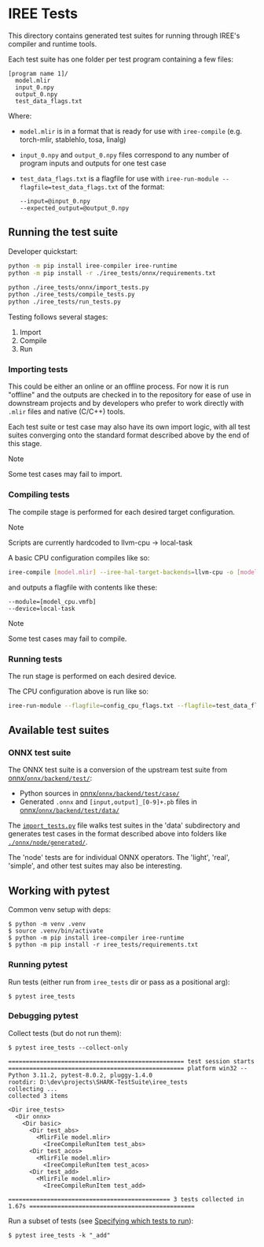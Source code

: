 # IREE Tests

This directory contains generated test suites for running through IREE's
compiler and runtime tools.

Each test suite has one folder per test program containing a few files:

```
[program name 1]/
  model.mlir
  input_0.npy
  output_0.npy
  test_data_flags.txt
```

Where:

* `model.mlir` is in a format that is ready for use with `iree-compile`
  (e.g. torch-mlir, stablehlo, tosa, linalg)
* `input_0.npy` and `output_0.npy` files correspond to any number of program
  inputs and outputs for one test case
* `test_data_flags.txt` is a flagfile for use with
  `iree-run-module --flagfile=test_data_flags.txt` of the format:

  ```
  --input=@input_0.npy
  --expected_output=@output_0.npy
  ```

## Running the test suite

Developer quickstart:

```bash
python -m pip install iree-compiler iree-runtime
python -m pip install -r ./iree_tests/onnx/requirements.txt

python ./iree_tests/onnx/import_tests.py
python ./iree_tests/compile_tests.py
python ./iree_tests/run_tests.py
```

Testing follows several stages:

1. Import
2. Compile
3. Run

### Importing tests

This could be either an online or an offline process. For now it is run
"offline" and the outputs are checked in to the repository for ease of use
in downstream projects and by developers who prefer to work directly with
`.mlir` files and native (C/C++) tools.

Each test suite or test case may also have its own import logic, with all test
suites converging onto the standard format described above by the end of this
stage.

> [!NOTE]
> Some test cases may fail to import.

### Compiling tests

The compile stage is performed for each desired target configuration.

> [!NOTE]
> Scripts are currently hardcoded to llvm-cpu -> local-task

A basic CPU configuration compiles like so:

```bash
iree-compile [model.mlir] --iree-hal-target-backends=llvm-cpu -o [model_cpu.vmfb]
```

and outputs a flagfile with contents like these:

```text
--module=[model_cpu.vmfb]
--device=local-task
```

> [!NOTE]
> Some test cases may fail to compile.

### Running tests

The run stage is performed on each desired device.

The CPU configuration above is run like so:

```bash
iree-run-module --flagfile=config_cpu_flags.txt --flagfile=test_data_flags.txt
```

## Available test suites

### ONNX test suite

The ONNX test suite is a conversion of the upstream test suite from
[onnx/`onnx/backend/test/`](../third_party/onnx/onnx/backend/test/):

* Python sources in [onnx/`onnx/backend/test/case/`](../third_party/onnx/onnx/backend/test/case)
* Generated `.onnx` and `[input,output]_[0-9]+.pb` files in [onnx/`onnx/backend/test/data/`](../third_party/onnx/onnx/backend/test/data)

The [`import_tests.py`](./onnx/import_tests.py) file walks test suites in the
'data' subdirectory and generates test cases in the format described above into
folders like [`./onnx/node/generated/`](./onnx/node/generated/).

The 'node' tests are for individual ONNX operators. The 'light', 'real',
'simple', and other test suites may also be interesting.

## Working with pytest

Common venv setup with deps:

```shell
$ python -m venv .venv
$ source .venv/bin/activate
$ python -m pip install iree-compiler iree-runtime
$ python -m pip install -r iree_tests/requirements.txt
```

### Running pytest

Run tests (either run from `iree_tests` dir or pass as a positional arg):

```shell
$ pytest iree_tests
```

### Debugging pytest

Collect tests (but do not run them):

```shell
$ pytest iree_tests --collect-only

================================================== test session starts ================================================== platform win32 -- Python 3.11.2, pytest-8.0.2, pluggy-1.4.0
rootdir: D:\dev\projects\SHARK-TestSuite\iree_tests
collecting ...
collected 3 items

<Dir iree_tests>
  <Dir onnx>
    <Dir basic>
      <Dir test_abs>
        <MlirFile model.mlir>
          <IreeCompileRunItem test_abs>
      <Dir test_acos>
        <MlirFile model.mlir>
          <IreeCompileRunItem test_acos>
      <Dir test_add>
        <MlirFile model.mlir>
          <IreeCompileRunItem test_add>

============================================== 3 tests collected in 1.67s ===============================================
```

Run a subset of tests (see
[Specifying which tests to run](https://docs.pytest.org/en/8.0.x/how-to/usage.html#specifying-which-tests-to-run)):

```shell
$ pytest iree_tests -k "_add"
```
